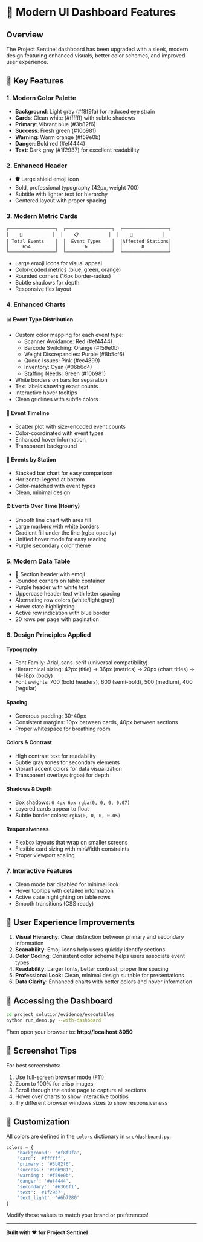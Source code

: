 # 🎨 Modern UI Dashboard Features

## Overview
The Project Sentinel dashboard has been upgraded with a sleek, modern design featuring enhanced visuals, better color schemes, and improved user experience.

## 🌟 Key Features

### 1. **Modern Color Palette**
- **Background**: Light gray (#f8f9fa) for reduced eye strain
- **Cards**: Clean white (#ffffff) with subtle shadows
- **Primary**: Vibrant blue (#3b82f6)
- **Success**: Fresh green (#10b981)
- **Warning**: Warm orange (#f59e0b)
- **Danger**: Bold red (#ef4444)
- **Text**: Dark gray (#1f2937) for excellent readability

### 2. **Enhanced Header**
- 🛡️ Large shield emoji icon
- Bold, professional typography (42px, weight 700)
- Subtitle with lighter text for hierarchy
- Centered layout with proper spacing

### 3. **Modern Metric Cards**
```
┌─────────────────┐  ┌─────────────────┐  ┌─────────────────┐
│    🔔           │  │    📋           │  │    🏪           │
│ Total Events    │  │  Event Types    │  │Affected Stations│
│     654         │  │       6         │  │       8         │
└─────────────────┘  └─────────────────┘  └─────────────────┘
```
- Large emoji icons for visual appeal
- Color-coded metrics (blue, green, orange)
- Rounded corners (16px border-radius)
- Subtle shadows for depth
- Responsive flex layout

### 4. **Enhanced Charts**

#### 📊 Event Type Distribution
- Custom color mapping for each event type:
  - Scanner Avoidance: Red (#ef4444)
  - Barcode Switching: Orange (#f59e0b)
  - Weight Discrepancies: Purple (#8b5cf6)
  - Queue Issues: Pink (#ec4899)
  - Inventory: Cyan (#06b6d4)
  - Staffing Needs: Green (#10b981)
- White borders on bars for separation
- Text labels showing exact counts
- Interactive hover tooltips
- Clean gridlines with subtle colors 

#### 📅 Event Timeline
- Scatter plot with size-encoded event counts
- Color-coordinated with event types
- Enhanced hover information
- Transparent background

#### 🏪 Events by Station
- Stacked bar chart for easy comparison
- Horizontal legend at bottom
- Color-matched with event types
- Clean, minimal design

#### ⏰ Events Over Time (Hourly)
- Smooth line chart with area fill
- Large markers with white borders
- Gradient fill under the line (rgba opacity)
- Unified hover mode for easy reading
- Purple secondary color theme

### 5. **Modern Data Table**
- 📄 Section header with emoji
- Rounded corners on table container
- Purple header with white text
- Uppercase header text with letter spacing
- Alternating row colors (white/light gray)
- Hover state highlighting
- Active row indication with blue border
- 20 rows per page with pagination

### 6. **Design Principles Applied**

#### Typography
- Font Family: Arial, sans-serif (universal compatibility)
- Hierarchical sizing: 42px (title) → 36px (metrics) → 20px (chart titles) → 14-18px (body)
- Font weights: 700 (bold headers), 600 (semi-bold), 500 (medium), 400 (regular)

#### Spacing
- Generous padding: 30-40px
- Consistent margins: 10px between cards, 40px between sections
- Proper whitespace for breathing room

#### Colors & Contrast
- High contrast text for readability
- Subtle gray tones for secondary elements
- Vibrant accent colors for data visualization
- Transparent overlays (rgba) for depth

#### Shadows & Depth
- Box shadows: `0 4px 6px rgba(0, 0, 0, 0.07)`
- Layered cards appear to float
- Subtle border colors: `rgba(0, 0, 0, 0.05)`

#### Responsiveness
- Flexbox layouts that wrap on smaller screens
- Flexible card sizing with minWidth constraints
- Proper viewport scaling

### 7. **Interactive Features**
- Clean mode bar disabled for minimal look
- Hover tooltips with detailed information
- Active state highlighting on table rows
- Smooth transitions (CSS ready)

## 🎯 User Experience Improvements

1. **Visual Hierarchy**: Clear distinction between primary and secondary information
2. **Scanability**: Emoji icons help users quickly identify sections
3. **Color Coding**: Consistent color scheme helps users associate event types
4. **Readability**: Larger fonts, better contrast, proper line spacing
5. **Professional Look**: Clean, minimal design suitable for presentations
6. **Data Clarity**: Enhanced charts with better colors and hover information

## 🚀 Accessing the Dashboard

```bash
cd project_solution/evidence/executables
python run_demo.py --with-dashboard
```

Then open your browser to: **http://localhost:8050**

## 📸 Screenshot Tips

For best screenshots:
1. Use full-screen browser mode (F11)
2. Zoom to 100% for crisp images
3. Scroll through the entire page to capture all sections
4. Hover over charts to show interactive tooltips
5. Try different browser windows sizes to show responsiveness

## 🔧 Customization

All colors are defined in the `colors` dictionary in `src/dashboard.py`:
```python
colors = {
    'background': '#f8f9fa',
    'card': '#ffffff',
    'primary': '#3b82f6',
    'success': '#10b981',
    'warning': '#f59e0b',
    'danger': '#ef4444',
    'secondary': '#6366f1',
    'text': '#1f2937',
    'text_light': '#6b7280'
}
```

Modify these values to match your brand or preferences!

---

**Built with ❤️ for Project Sentinel**
